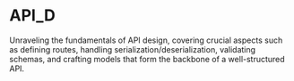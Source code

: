 # API_D
Unraveling the fundamentals of API design, covering crucial aspects such as defining routes, handling serialization/deserialization, validating schemas, and crafting models that form the backbone of a well-structured API.
